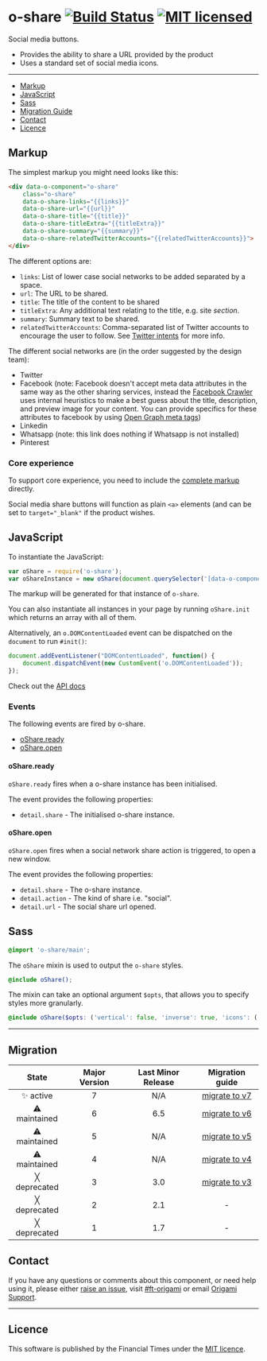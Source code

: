 o-share [![Build Status](https://circleci.com/gh/Financial-Times/o-share.png?style=shield&circle-token=38faae5e0f0b4e39810a511b4004f396aff8718a)](https://circleci.com/gh/Financial-Times/o-share) [![MIT licensed](https://img.shields.io/badge/license-MIT-blue.svg)](#licence)
=======

Social media buttons.

* Provides the ability to share a URL provided by the product
* Uses a standard set of social media icons.


---

- [Markup](#markup)
- [JavaScript](#javascript)
- [Sass](#sass)
- [Migration Guide](#migration)
- [Contact](#contact)
- [Licence](#licence)


## Markup

The simplest markup you might need looks like this:

```html
<div data-o-component="o-share"
    class="o-share"
    data-o-share-links="{{links}}"
    data-o-share-url="{{url}}"
    data-o-share-title="{{title}}"
    data-o-share-titleExtra="{{titleExtra}}"
    data-o-share-summary="{{summary}}"
    data-o-share-relatedTwitterAccounts="{{relatedTwitterAccounts}}">
</div>
```

The different options are:

* `links`: List of lower case social networks to be added separated by a space.
* `url`: The URL to be shared.
* `title`: The title of the content to be shared
* `titleExtra`: Any additional text relating to the title, e.g. site _section_.
* `summary`: Summary text to be shared.
* `relatedTwitterAccounts`: Comma-separated list of Twitter accounts to encourage the user to follow. See [Twitter intents](https://dev.twitter.com/docs/intents) for more info.

The different social networks are (in the order suggested by the design team):

* Twitter
* Facebook (note: Facebook doesn't accept meta data attributes in the same way as the other sharing services, instead the [Facebook Crawler](https://developers.facebook.com/docs/sharing/webmasters/crawler) uses internal heuristics to make a best guess about the title, description, and preview image for your content. You can provide specifics for these attributes to facebook by using [Open Graph meta tags](https://developers.facebook.com/docs/sharing/webmasters#markup))
* Linkedin
* Whatsapp (note: this link does nothing if Whatsapp is not installed)
* Pinterest

### Core experience

To support core experience, you need to include the [complete markup](https://github.com/Financial-Times/o-share/blob/master/demos/src/main.mustache) directly.

Social media share buttons will function as plain `<a>` elements (and can be set to `target="_blank"` if the product wishes.

## JavaScript

To instantiate the JavaScript:

```javascript
var oShare = require('o-share');
var oShareInstance = new oShare(document.querySelector('[data-o-component=o-share]'));
```

The markup will be generated for that instance of `o-share`.

You can also instantiate all instances in your page by running `oShare.init` which returns an array with all of them.

Alternatively, an `o.DOMContentLoaded` event can be dispatched on the `document` to run `#init()`:

```js
document.addEventListener("DOMContentLoaded", function() {
    document.dispatchEvent(new CustomEvent('o.DOMContentLoaded'));
});
```

Check out the [API docs](https://registry.origami.ft.com/components/o-share/jsdoc)

### Events

The following events are fired by o-share.

- [oShare.ready](#oshareready)
- [oShare.open](#oshareopen)

#### oShare.ready

`oShare.ready` fires when a o-share instance has been initialised.

The event provides the following properties:
- `detail.share` - The initialised o-share instance.

#### oShare.open

`oShare.open` fires when a social network share action is triggered, to open a new window.

The event provides the following properties:
- `detail.share` - The o-share instance.
- `detail.action` - The kind of share i.e. "social".
- `detail.url` - The social share url opened.

## Sass

```scss
@import 'o-share/main';
```

The `oShare` mixin is used to output the `o-share` styles.

```scss
@include oShare();
```

The mixin can take an optional argument `$opts`, that allows you to specify styles more granularly.

```scss
@include oShare($opts: ('vertical': false, 'inverse': true, 'icons': ('twitter', 'pinterest')));
```
---

## Migration

State | Major Version | Last Minor Release | Migration guide |
:---: | :---: | :---: | :---:
✨ active | 7 | N/A  | [migrate to v7](MIGRATION.md#migrating-from-v6-to-v7) |
⚠ maintained | 6 | 6.5  | [migrate to v6](MIGRATION.md#migrating-from-v5-to-v6) |
⚠ maintained | 5 | N/A  | [migrate to v5](MIGRATION.md#migrating-from-v4-to-v5) |
⚠ maintained | 4 | N/A  | [migrate to v4](MIGRATION.md#migrating-from-v3-to-v4) |
╳ deprecated | 3 | 3.0  | [migrate to v3](MIGRATION.md#migrating-from-v2-to-v3) |
╳ deprecated | 2 | 2.1  | - |
╳ deprecated | 1 | 1.7  | - |

## Contact

If you have any questions or comments about this component, or need help using it, please either [raise an issue](https://github.com/Financial-Times/o-share/issues), visit [#ft-origami](https://financialtimes.slack.com/messages/ft-origami/) or email [Origami Support](mailto:origami-support@ft.com).

---

## Licence

This software is published by the Financial Times under the [MIT licence](http://opensource.org/licenses/MIT).
